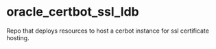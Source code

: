# oracle_certbot_ssl_ldb
Repo that deploys resources to host a cerbot instance for ssl certificate hosting.
